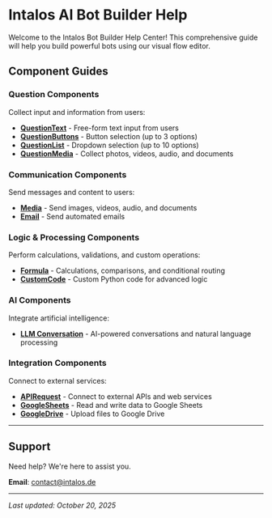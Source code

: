 # Intalos AI Bot Builder Help

Welcome to the Intalos Bot Builder Help Center! This comprehensive guide will help you build powerful bots using our visual flow editor.

## Component Guides

### Question Components
Collect input and information from users:

- [**QuestionText**](question-text.md) - Free-form text input from users
- [**QuestionButtons**](question-buttons.md) - Button selection (up to 3 options)
- [**QuestionList**](question-list.md) - Dropdown selection (up to 10 options)
- [**QuestionMedia**](question-media.md) - Collect photos, videos, audio, and documents

### Communication Components
Send messages and content to users:

- [**Media**](media.md) - Send images, videos, audio, and documents
- [**Email**](email.md) - Send automated emails

### Logic & Processing Components
Perform calculations, validations, and custom operations:

- [**Formula**](formula.md) - Calculations, comparisons, and conditional routing
- [**CustomCode**](custom-code.md) - Custom Python code for advanced logic

### AI Components
Integrate artificial intelligence:

- [**LLM Conversation**](llm-conversation.md) - AI-powered conversations and natural language processing

### Integration Components
Connect to external services:

- [**APIRequest**](api-request.md) - Connect to external APIs and web services
- [**GoogleSheets**](google-sheets.md) - Read and write data to Google Sheets
- [**GoogleDrive**](google-drive.md) - Upload files to Google Drive

---

## Support

Need help? We're here to assist you.

**Email**: contact@intalos.de

---

*Last updated: October 20, 2025*
